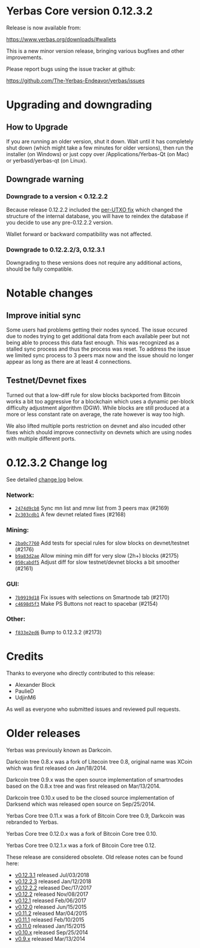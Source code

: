 Yerbas Core version 0.12.3.2
==========================

Release is now available from:

  <https://www.yerbas.org/downloads/#wallets>

This is a new minor version release, bringing various bugfixes and other
improvements.

Please report bugs using the issue tracker at github:

  <https://github.com/The-Yerbas-Endeavor/yerbas/issues>


Upgrading and downgrading
=========================

How to Upgrade
--------------

If you are running an older version, shut it down. Wait until it has completely
shut down (which might take a few minutes for older versions), then run the
installer (on Windows) or just copy over /Applications/Yerbas-Qt (on Mac) or
yerbasd/yerbas-qt (on Linux).

Downgrade warning
-----------------

### Downgrade to a version < 0.12.2.2

Because release 0.12.2.2 included the [per-UTXO fix](release-notes/yerbas/release-notes-0.12.2.2.md#per-utxo-fix)
which changed the structure of the internal database, you will have to reindex
the database if you decide to use any pre-0.12.2.2 version.

Wallet forward or backward compatibility was not affected.

### Downgrade to 0.12.2.2/3, 0.12.3.1

Downgrading to these versions does not require any additional actions, should be
fully compatible.


Notable changes
===============

Improve initial sync
--------------------

Some users had problems getting their nodes synced. The issue occured due to nodes trying to
get additional data from each available peer but not being able to process this data fast enough.
This was recognized as a stalled sync process and thus the process was reset. To address the issue
we limited sync process to 3 peers max now and the issue should no longer appear as long as there
are at least 4 connections.

Testnet/Devnet fixes
--------------------

Turned out that a low-diff rule for slow blocks backported from Bitcoin works a bit too aggressive for
a blockchain which uses a dynamic per-block difficulty adjustment algorithm (DGW). While blocks are still
produced at a more or less constant rate on average, the rate however is way too high.

We also lifted multiple ports restriction on devnet and also incuded other fixes which should improve
connectivity on devnets which are using nodes with multiple different ports.


0.12.3.2 Change log
===================

See detailed [change log](https://github.com/The-Yerbas-Endeavor/yerbas/compare/v0.12.3.1...yerbas:v0.12.3.2) below.

### Network:
- [`2474d9cb8`](https://github.com/The-Yerbas-Endeavor/yerbas/commit/2474d9cb8) Sync mn list and mnw list from 3 peers max (#2169)
- [`2c303cdb1`](https://github.com/The-Yerbas-Endeavor/yerbas/commit/2c303cdb1) A few devnet related fixes (#2168)

### Mining:
- [`2ba0c7760`](https://github.com/The-Yerbas-Endeavor/yerbas/commit/2ba0c7760) Add tests for special rules for slow blocks on devnet/testnet (#2176)
- [`b9a83d2ae`](https://github.com/The-Yerbas-Endeavor/yerbas/commit/b9a83d2ae) Allow mining min diff for very slow (2h+) blocks (#2175)
- [`050cabdf5`](https://github.com/The-Yerbas-Endeavor/yerbas/commit/050cabdf5) Adjust diff for slow testnet/devnet blocks a bit smoother (#2161)

### GUI:
- [`7b9919d18`](https://github.com/The-Yerbas-Endeavor/yerbas/commit/7b9919d18) Fix issues with selections on Smartnode tab (#2170)
- [`c4698d5f3`](https://github.com/The-Yerbas-Endeavor/yerbas/commit/c4698d5f3) Make PS Buttons not react to spacebar (#2154)

### Other:
- [`f833e2ed6`](https://github.com/The-Yerbas-Endeavor/yerbas/commit/f833e2ed6) Bump to 0.12.3.2 (#2173)


Credits
=======

Thanks to everyone who directly contributed to this release:

- Alexander Block
- PaulieD
- UdjinM6

As well as everyone who submitted issues and reviewed pull requests.


Older releases
==============

Yerbas was previously known as Darkcoin.

Darkcoin tree 0.8.x was a fork of Litecoin tree 0.8, original name was XCoin
which was first released on Jan/18/2014.

Darkcoin tree 0.9.x was the open source implementation of smartnodes based on
the 0.8.x tree and was first released on Mar/13/2014.

Darkcoin tree 0.10.x used to be the closed source implementation of Darksend
which was released open source on Sep/25/2014.

Yerbas Core tree 0.11.x was a fork of Bitcoin Core tree 0.9,
Darkcoin was rebranded to Yerbas.

Yerbas Core tree 0.12.0.x was a fork of Bitcoin Core tree 0.10.

Yerbas Core tree 0.12.1.x was a fork of Bitcoin Core tree 0.12.

These release are considered obsolete. Old release notes can be found here:

- [v0.12.3.1](https://github.com/The-Yerbas-Endeavor/yerbas/blob/master/doc/release-notes/yerbas/release-notes-0.12.3.1.md) released Jul/03/2018
- [v0.12.2.3](https://github.com/The-Yerbas-Endeavor/yerbas/blob/master/doc/release-notes/yerbas/release-notes-0.12.2.3.md) released Jan/12/2018
- [v0.12.2.2](https://github.com/The-Yerbas-Endeavor/yerbas/blob/master/doc/release-notes/yerbas/release-notes-0.12.2.2.md) released Dec/17/2017
- [v0.12.2](https://github.com/The-Yerbas-Endeavor/yerbas/blob/master/doc/release-notes/yerbas/release-notes-0.12.2.md) released Nov/08/2017
- [v0.12.1](https://github.com/The-Yerbas-Endeavor/yerbas/blob/master/doc/release-notes/yerbas/release-notes-0.12.1.md) released Feb/06/2017
- [v0.12.0](https://github.com/The-Yerbas-Endeavor/yerbas/blob/master/doc/release-notes/yerbas/release-notes-0.12.0.md) released Jun/15/2015
- [v0.11.2](https://github.com/The-Yerbas-Endeavor/yerbas/blob/master/doc/release-notes/yerbas/release-notes-0.11.2.md) released Mar/04/2015
- [v0.11.1](https://github.com/The-Yerbas-Endeavor/yerbas/blob/master/doc/release-notes/yerbas/release-notes-0.11.1.md) released Feb/10/2015
- [v0.11.0](https://github.com/The-Yerbas-Endeavor/yerbas/blob/master/doc/release-notes/yerbas/release-notes-0.11.0.md) released Jan/15/2015
- [v0.10.x](https://github.com/The-Yerbas-Endeavor/yerbas/blob/master/doc/release-notes/yerbas/release-notes-0.10.0.md) released Sep/25/2014
- [v0.9.x](https://github.com/The-Yerbas-Endeavor/yerbas/blob/master/doc/release-notes/yerbas/release-notes-0.9.0.md) released Mar/13/2014

